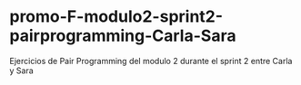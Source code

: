# promo-F-modulo2-sprint2-pairprogramming-Carla-Sara
Ejercicios de Pair Programming del modulo 2 durante el sprint 2 entre Carla y Sara
